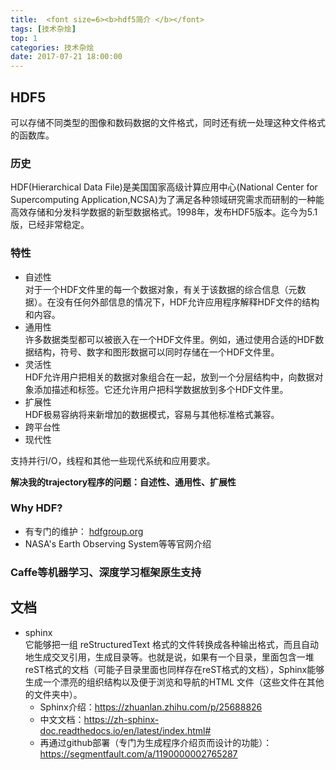 ```yaml
---
title:  <font size=6><b>hdf5简介 </b></font>
tags: [技术杂烩]
top: 1
categories: 技术杂烩
date: 2017-07-21 18:00:00
---
```


## HDF5
可以存储不同类型的图像和数码数据的文件格式，同时还有统一处理这种文件格式的函数库。
### 历史
HDF(Hierarchical Data File)是美国国家高级计算应用中心(National Center for Supercomputing Application,NCSA)为了满足各种领域研究需求而研制的一种能高效存储和分发科学数据的新型数据格式。1998年，发布HDF5版本。迄今为5.1版，已经非常稳定。
### 特性
- 自述性   
对于一个HDF文件里的每一个数据对象，有关于该数据的综合信息（元数据）。在没有任何外部信息的情况下，HDF允许应用程序解释HDF文件的结构和内容。
- 通用性   
许多数据类型都可以被嵌入在一个HDF文件里。例如，通过使用合适的HDF数据结构，符号、数字和图形数据可以同时存储在一个HDF文件里。
- 灵活性   
HDF允许用户把相关的数据对象组合在一起，放到一个分层结构中，向数据对象添加描述和标签。它还允许用户把科学数据放到多个HDF文件里。
- 扩展性   
HDF极易容纳将来新增加的数据模式，容易与其他标准格式兼容。
- 跨平台性
- 现代性   
<!-- more -->
支持并行I/O，线程和其他一些现代系统和应用要求。

**解决我的trajectory程序的问题：自述性、通用性、扩展性**

### Why HDF?
- 有专门的维护： [hdfgroup.org](https://www.hdfgroup.org)
- NASA's Earth Observing System等等官网介绍

### Caffe等机器学习、深度学习框架原生支持
 

## 文档
- sphinx   
它能够把一组 reStructuredText 格式的文件转换成各种输出格式，而且自动地生成交叉引用，生成目录等。也就是说，如果有一个目录，里面包含一堆reST格式的文档（可能子目录里面也同样存在reST格式的文档），Sphinx能够生成一个漂亮的组织结构以及便于浏览和导航的HTML 文件（这些文件在其他的文件夹中）。   
  - Sphinx介绍：https://zhuanlan.zhihu.com/p/25688826
  - 中文文档：https://zh-sphinx-doc.readthedocs.io/en/latest/index.html#
  - 再通过github部署（专门为生成程序介绍页而设计的功能）：https://segmentfault.com/a/1190000002765287
